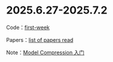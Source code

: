 # 2025.6.27-2025.7.2

Code：[first-week](./first-week/)

Papers：[list of papers read](./first-week/papers/)

Note：[Model Compression 入门](https://www.yuque.com/active_sky/jqxx/ogs9p7gvo2fsr4br?singleDoc)
